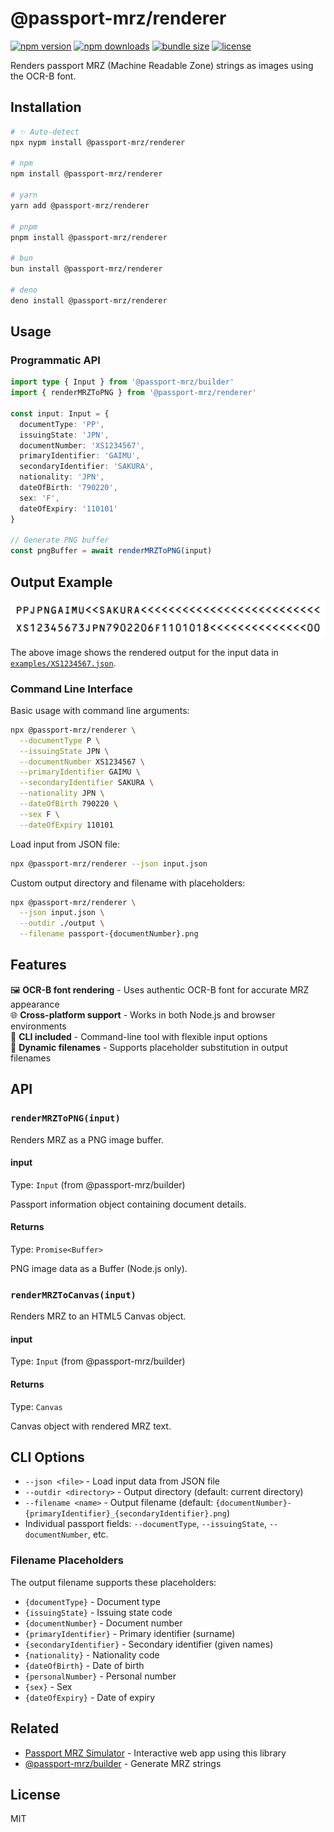 # @passport-mrz/renderer

<!-- automd:badges color="red" github="simochee/passport-mrz" license name="@passport-mrz/renderer" bundlephobia -->

[![npm version](https://img.shields.io/npm/v/@passport-mrz/renderer?color=red)](https://npmjs.com/package/@passport-mrz/renderer)
[![npm downloads](https://img.shields.io/npm/dm/@passport-mrz/renderer?color=red)](https://npm.chart.dev/@passport-mrz/renderer)
[![bundle size](https://img.shields.io/bundlephobia/minzip/@passport-mrz/renderer?color=red)](https://bundlephobia.com/package/@passport-mrz/renderer)
[![license](https://img.shields.io/github/license/simochee/passport-mrz?color=red)](https://github.com/simochee/passport-mrz/blob/main/LICENSE)

<!-- /automd -->

Renders passport MRZ (Machine Readable Zone) strings as images using the OCR-B font.

## Installation

<!-- automd:pm-install name="@passport-mrz/renderer" -->

```sh
# ✨ Auto-detect
npx nypm install @passport-mrz/renderer

# npm
npm install @passport-mrz/renderer

# yarn
yarn add @passport-mrz/renderer

# pnpm
pnpm install @passport-mrz/renderer

# bun
bun install @passport-mrz/renderer

# deno
deno install @passport-mrz/renderer
```

<!-- /automd -->

## Usage

### Programmatic API

```ts
import type { Input } from '@passport-mrz/builder'
import { renderMRZToPNG } from '@passport-mrz/renderer'

const input: Input = {
  documentType: 'PP',
  issuingState: 'JPN',
  documentNumber: 'XS1234567',
  primaryIdentifier: 'GAIMU',
  secondaryIdentifier: 'SAKURA',
  nationality: 'JPN',
  dateOfBirth: '790220',
  sex: 'F',
  dateOfExpiry: '110101'
}

// Generate PNG buffer
const pngBuffer = await renderMRZToPNG(input)
```

## Output Example

![Sample MRZ Output](examples/XS1234567-GAIMU_SAKURA.png)

The above image shows the rendered output for the input data in [`examples/XS1234567.json`](examples/XS1234567.json).

### Command Line Interface

Basic usage with command line arguments:

```bash
npx @passport-mrz/renderer \
  --documentType P \
  --issuingState JPN \
  --documentNumber XS1234567 \
  --primaryIdentifier GAIMU \
  --secondaryIdentifier SAKURA \
  --nationality JPN \
  --dateOfBirth 790220 \
  --sex F \
  --dateOfExpiry 110101
```

Load input from JSON file:

```bash
npx @passport-mrz/renderer --json input.json
```

Custom output directory and filename with placeholders:

```bash
npx @passport-mrz/renderer \
  --json input.json \
  --outdir ./output \
  --filename passport-{documentNumber}.png
```

## Features

🖼️ **OCR-B font rendering** - Uses authentic OCR-B font for accurate MRZ appearance<br>
🌐 **Cross-platform support** - Works in both Node.js and browser environments<br>
🎯 **CLI included** - Command-line tool with flexible input options<br>
📄 **Dynamic filenames** - Supports placeholder substitution in output filenames

## API

### `renderMRZToPNG(input)`

Renders MRZ as a PNG image buffer.

#### input

Type: `Input` (from @passport-mrz/builder)

Passport information object containing document details.

#### Returns

Type: `Promise<Buffer>`

PNG image data as a Buffer (Node.js only).

### `renderMRZToCanvas(input)`

Renders MRZ to an HTML5 Canvas object.

#### input

Type: `Input` (from @passport-mrz/builder)

#### Returns

Type: `Canvas`

Canvas object with rendered MRZ text.

## CLI Options

- `--json <file>` - Load input data from JSON file
- `--outdir <directory>` - Output directory (default: current directory)
- `--filename <name>` - Output filename (default: `{documentNumber}-{primaryIdentifier}_{secondaryIdentifier}.png`)
- Individual passport fields: `--documentType`, `--issuingState`, `--documentNumber`, etc.

### Filename Placeholders

The output filename supports these placeholders:
- `{documentType}` - Document type
- `{issuingState}` - Issuing state code
- `{documentNumber}` - Document number
- `{primaryIdentifier}` - Primary identifier (surname)
- `{secondaryIdentifier}` - Secondary identifier (given names)
- `{nationality}` - Nationality code
- `{dateOfBirth}` - Date of birth
- `{personalNumber}` - Personal number
- `{sex}` - Sex
- `{dateOfExpiry}` - Date of expiry

## Related

- [Passport MRZ Simulator](https://passport-mrz.simochee.net) - Interactive web app using this library
- [@passport-mrz/builder](https://github.com/simochee/passport-mrz/tree/main/packages/builder) - Generate MRZ strings

## License

MIT
